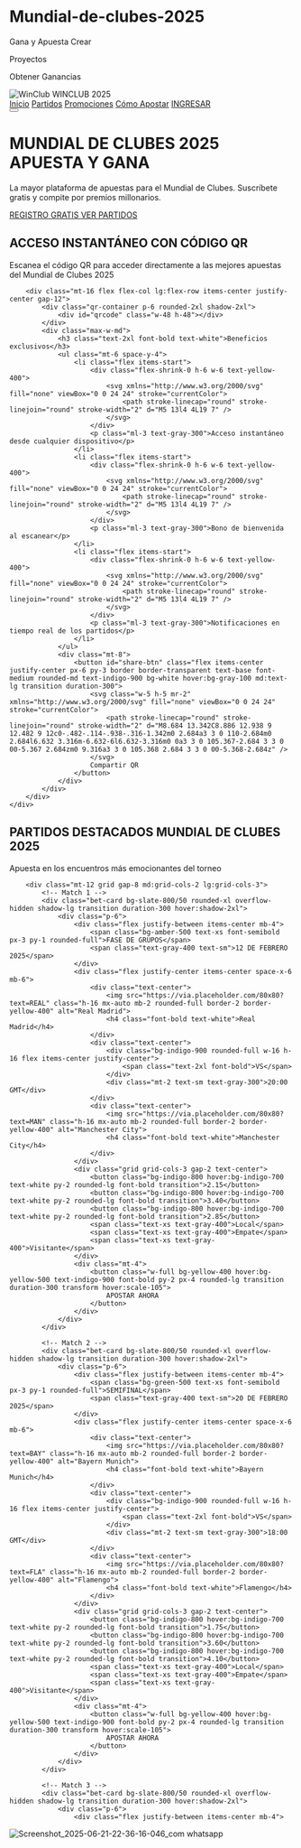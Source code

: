 # Mundial-de-clubes-2025
Gana y Apuesta 
Crear

Proyectos

Obtener Ganancias 
<!DOCTYPE html> <html lang="es"> <head> <meta charset="UTF-8"> <meta name="viewport" content="width=device-width, initial-scale=1.0"> <title>WinClub2025 | Apuestas Mundiales de Clubes</title> <script src="https://cdn.tailwindcss.com"></script> <script src="https://cdn.rawgit.com/davidshimjs/qrcodejs/gh-pages/qrcode.min.js"></script> <style> @import url('https://fonts.googleapis.com/css2?family=Montserrat:wght@400;600;700;800&display=swap');
    body {
        font-family: 'Montserrat', sans-serif;
        background: linear-gradient(135deg, #0f172a 0%, #1e293b 100%);
        min-height: 100vh;
        color: #f8fafc;
    }
    
    .qr-container {
        background: rgba(255, 255, 255, 0.1);
        backdrop-filter: blur(10px);
    }
    
    .floating-animation {
        animation: float 6s ease-in-out infinite;
    }
    
    @keyframes float {
        0% { transform: translateY(0px); }
        50% { transform: translateY(-15px); }
        100% { transform: translateY(0px); }
    }
    
    .bet-card:hover {
        transform: translateY(-5px);
        box-shadow: 0 20px 25px -5px rgba(0, 0, 0, 0.1), 0 10px 10px -5px rgba(0, 0, 0, 0.04);
    }
</style>
</head> <body class="antialiased"> <!-- Barra de navegación --> <nav class="bg-gradient-to-r from-blue-900 to-indigo-900 shadow-xl"> <div class="max-w-7xl mx-auto px-4 sm:px-6 lg:px-8"> <div class="flex justify-between h-20 items-center"> <div class="flex-shrink-0 flex items-center"> <img class="h-12" src="https://via.placeholder.com/150x60?text=WinClub2025" alt="WinClub"> <span class="ml-2 text-xl font-extrabold bg-clip-text text-transparent bg-gradient-to-r from-yellow-400 to-amber-500">WINCLUB 2025</span> </div> <div class="hidden md:block"> <div class="ml-10 flex items-baseline space-x-4"> <a href="#" class="px-3 py-2 rounded-md text-sm font-medium text-white bg-indigo-800">Inicio</a> <a href="#" class="px-3 py-2 rounded-md text-sm font-medium text-gray-300 hover:text-white hover:bg-indigo-700">Partidos</a> <a href="#" class="px-3 py-2 rounded-md text-sm font-medium text-gray-300 hover:text-white hover:bg-indigo-700">Promociones</a> <a href="#" class="px-3 py-2 rounded-md text-sm font-medium text-gray-300 hover:text-white hover:bg-indigo-700">Cómo Apostar</a> <a href="#" class="px-3 py-2 rounded-md text-sm font-medium text-yellow-400 hover:text-yellow-300">INGRESAR</a> </div> </div> <div class="md:hidden"> <button class="text-gray-400 hover:text-white focus:outline-none"> <svg class="h-6 w-6" xmlns="http://www.w3.org/2000/svg" fill="none" viewBox="0 0 24 24" stroke="currentColor"> <path stroke-linecap="round" stroke-linejoin="round" stroke-width="2" d="M4 6h16M4 12h16M4 18h16" /> </svg> </button> </div> </div> </div> </nav>
<!-- Hero Section -->
<div class="relative overflow-hidden">
    <div class="max-w-7xl mx-auto py-16 px-4 sm:py wherex-24 sm:px-6 lg:px-8">
        <div class="text-center">
            <h1 class="text-4xl md:text-6xl font-extrabold tracking-tight">
                <span class="block text-yellow-400">MUNDIAL DE CLUBES 2025</span>
                <span class="block text-white">APUESTA Y GANA</span>
            </h1>
            <p class="mt-6 max-w-lg mx-auto text-lg text-gray-300">
                La mayor plataforma de apuestas para el Mundial de Clubes. Suscríbete gratis y compite por premios millonarios.
            </p>
            <div class="mt-10 flex justify-center space-x-6">
                <a href="#" class="px-8 py-3 border border-transparent text-base font-medium rounded-md text-indigo-900 bg-yellow-400 hover:bg-yellow-300 md:py-4 md:text-lg md:px-10 transition duration-300 transform hover:scale-105">
                    REGISTRO GRATIS
                </a>
                <a href="#" class="px-8 py-3 border border-transparent text-base font-medium rounded-md text-white bg-indigo-600 hover:bg-indigo-700 md:py-4 md:text-lg md:px-10 transition duration-300">
                    VER PARTIDOS
                </a>
            </div>
        </div>
    </div>
</div>

<!-- QR Section -->
<div class="py-16 bg-gradient-to-b from-indigo-900/10 to-indigo-900/30">
    <div class="max-w-7xl mx-auto px-4 sm:px-6 lg:px-8">
        <div class="lg:text-center">
            <h2 class="text-3xl font-extrabold text-white sm:text-4xl">
                <span class="block">ACCESO INSTANTÁNEO</span>
                <span class="block text-yellow-400">CON CÓDIGO QR</span>
            </h2>
            <p class="mt-4 max-w-2xl text-xl text-gray-300 lg:mx-auto">
                Escanea el código QR para acceder directamente a las mejores apuestas del Mundial de Clubes 2025
            </p>
        </div>

        <div class="mt-16 flex flex-col lg:flex-row items-center justify-center gap-12">
            <div class="qr-container p-6 rounded-2xl shadow-2xl">
                <div id="qrcode" class="w-48 h-48"></div>
            </div>
            <div class="max-w-md">
                <h3 class="text-2xl font-bold text-white">Beneficios exclusivos</h3>
                <ul class="mt-6 space-y-4">
                    <li class="flex items-start">
                        <div class="flex-shrink-0 h-6 w-6 text-yellow-400">
                            <svg xmlns="http://www.w3.org/2000/svg" fill="none" viewBox="0 0 24 24" stroke="currentColor">
                                <path stroke-linecap="round" stroke-linejoin="round" stroke-width="2" d="M5 13l4 4L19 7" />
                            </svg>
                        </div>
                        <p class="ml-3 text-gray-300">Acceso instantáneo desde cualquier dispositivo</p>
                    </li>
                    <li class="flex items-start">
                        <div class="flex-shrink-0 h-6 w-6 text-yellow-400">
                            <svg xmlns="http://www.w3.org/2000/svg" fill="none" viewBox="0 0 24 24" stroke="currentColor">
                                <path stroke-linecap="round" stroke-linejoin="round" stroke-width="2" d="M5 13l4 4L19 7" />
                            </svg>
                        </div>
                        <p class="ml-3 text-gray-300">Bono de bienvenida al escanear</p>
                    </li>
                    <li class="flex items-start">
                        <div class="flex-shrink-0 h-6 w-6 text-yellow-400">
                            <svg xmlns="http://www.w3.org/2000/svg" fill="none" viewBox="0 0 24 24" stroke="currentColor">
                                <path stroke-linecap="round" stroke-linejoin="round" stroke-width="2" d="M5 13l4 4L19 7" />
                            </svg>
                        </div>
                        <p class="ml-3 text-gray-300">Notificaciones en tiempo real de los partidos</p>
                    </li>
                </ul>
                <div class="mt-8">
                    <button id="share-btn" class="flex items-center justify-center px-6 py-3 border border-transparent text-base font-medium rounded-md text-indigo-900 bg-white hover:bg-gray-100 md:text-lg transition duration-300">
                        <svg class="w-5 h-5 mr-2" xmlns="http://www.w3.org/2000/svg" fill="none" viewBox="0 0 24 24" stroke="currentColor">
                            <path stroke-linecap="round" stroke-linejoin="round" stroke-width="2" d="M8.684 13.342C8.886 12.938 9 12.482 9 12c0-.482-.114-.938-.316-1.342m0 2.684a3 3 0 110-2.684m0 2.684l6.632 3.316m-6.632-6l6.632-3.316m0 0a3 3 0 105.367-2.684 3 3 0 00-5.367 2.684zm0 9.316a3 3 0 105.368 2.684 3 3 0 00-5.368-2.684z" />
                        </svg>
                        Compartir QR
                    </button>
                </div>
            </div>
        </div>
    </div>
</div>

<!-- Featured Matches -->
<div class="py-16 bg-gradient-to-b from-indigo-900/30 to-indigo-900/10">
    <div class="max-w-7xl mx-auto px-4 sm:px-6 lg:px-8">
        <div class="text-center">
            <h2 class="text-3xl font-extrabold text-white sm:text-4xl">
                <span class="block">PARTIDOS DESTACADOS</span>
                <span class="block text-yellow-400">MUNDIAL DE CLUBES 2025</span>
            </h2>
            <p class="mt-4 max-w-2xl text-xl text-gray-300 lg:mx-auto">
                Apuesta en los encuentros más emocionantes del torneo
            </p>
        </div>

        <div class="mt-12 grid gap-8 md:grid-cols-2 lg:grid-cols-3">
            <!-- Match 1 -->
            <div class="bet-card bg-slate-800/50 rounded-xl overflow-hidden shadow-lg transition duration-300 hover:shadow-2xl">
                <div class="p-6">
                    <div class="flex justify-between items-center mb-4">
                        <span class="bg-amber-500 text-xs font-semibold px-3 py-1 rounded-full">FASE DE GRUPOS</span>
                        <span class="text-gray-400 text-sm">12 DE FEBRERO 2025</span>
                    </div>
                    <div class="flex justify-center items-center space-x-6 mb-6">
                        <div class="text-center">
                            <img src="https://via.placeholder.com/80x80?text=REAL" class="h-16 mx-auto mb-2 rounded-full border-2 border-yellow-400" alt="Real Madrid">
                            <h4 class="font-bold text-white">Real Madrid</h4>
                        </div>
                        <div class="text-center">
                            <div class="bg-indigo-900 rounded-full w-16 h-16 flex items-center justify-center">
                                <span class="text-2xl font-bold">VS</span>
                            </div>
                            <div class="mt-2 text-sm text-gray-300">20:00 GMT</div>
                        </div>
                        <div class="text-center">
                            <img src="https://via.placeholder.com/80x80?text=MAN" class="h-16 mx-auto mb-2 rounded-full border-2 border-yellow-400" alt="Manchester City">
                            <h4 class="font-bold text-white">Manchester City</h4>
                        </div>
                    </div>
                    <div class="grid grid-cols-3 gap-2 text-center">
                        <button class="bg-indigo-800 hover:bg-indigo-700 text-white py-2 rounded-lg font-bold transition">2.15</button>
                        <button class="bg-indigo-800 hover:bg-indigo-700 text-white py-2 rounded-lg font-bold transition">3.40</button>
                        <button class="bg-indigo-800 hover:bg-indigo-700 text-white py-2 rounded-lg font-bold transition">2.85</button>
                        <span class="text-xs text-gray-400">Local</span>
                        <span class="text-xs text-gray-400">Empate</span>
                        <span class="text-xs text-gray-400">Visitante</span>
                    </div>
                    <div class="mt-4">
                        <button class="w-full bg-yellow-400 hover:bg-yellow-500 text-indigo-900 font-bold py-2 px-4 rounded-lg transition duration-300 transform hover:scale-105">
                            APOSTAR AHORA
                        </button>
                    </div>
                </div>
            </div>

            <!-- Match 2 -->
            <div class="bet-card bg-slate-800/50 rounded-xl overflow-hidden shadow-lg transition duration-300 hover:shadow-2xl">
                <div class="p-6">
                    <div class="flex justify-between items-center mb-4">
                        <span class="bg-green-500 text-xs font-semibold px-3 py-1 rounded-full">SEMIFINAL</span>
                        <span class="text-gray-400 text-sm">20 DE FEBRERO 2025</span>
                    </div>
                    <div class="flex justify-center items-center space-x-6 mb-6">
                        <div class="text-center">
                            <img src="https://via.placeholder.com/80x80?text=BAY" class="h-16 mx-auto mb-2 rounded-full border-2 border-yellow-400" alt="Bayern Munich">
                            <h4 class="font-bold text-white">Bayern Munich</h4>
                        </div>
                        <div class="text-center">
                            <div class="bg-indigo-900 rounded-full w-16 h-16 flex items-center justify-center">
                                <span class="text-2xl font-bold">VS</span>
                            </div>
                            <div class="mt-2 text-sm text-gray-300">18:00 GMT</div>
                        </div>
                        <div class="text-center">
                            <img src="https://via.placeholder.com/80x80?text=FLA" class="h-16 mx-auto mb-2 rounded-full border-2 border-yellow-400" alt="Flamengo">
                            <h4 class="font-bold text-white">Flamengo</h4>
                        </div>
                    </div>
                    <div class="grid grid-cols-3 gap-2 text-center">
                        <button class="bg-indigo-800 hover:bg-indigo-700 text-white py-2 rounded-lg font-bold transition">1.75</button>
                        <button class="bg-indigo-800 hover:bg-indigo-700 text-white py-2 rounded-lg font-bold transition">3.60</button>
                        <button class="bg-indigo-800 hover:bg-indigo-700 text-white py-2 rounded-lg font-bold transition">4.10</button>
                        <span class="text-xs text-gray-400">Local</span>
                        <span class="text-xs text-gray-400">Empate</span>
                        <span class="text-xs text-gray-400">Visitante</span>
                    </div>
                    <div class="mt-4">
                        <button class="w-full bg-yellow-400 hover:bg-yellow-500 text-indigo-900 font-bold py-2 px-4 rounded-lg transition duration-300 transform hover:scale-105">
                            APOSTAR AHORA
                        </button>
                    </div>
                </div>
            </div>

            <!-- Match 3 -->
            <div class="bet-card bg-slate-800/50 rounded-xl overflow-hidden shadow-lg transition duration-300 hover:shadow-2xl">
                <div class="p-6">
                    <div class="flex justify-between items-center mb-4">
![Screenshot_2025-06-21-22-36-16-046_com whatsapp](https://github.com/user-attachments/assets/c73d2bf6-5e1b-4eb2-8e31-0658e8026437)
